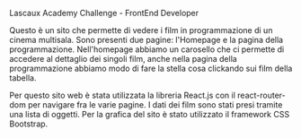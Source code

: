 Lascaux Academy Challenge - FrontEnd Developer

Questo è un sito che permette di vedere i film in programmazione di un cinema multisala.
Sono presenti due pagine: l'Homepage e la pagina della programmazione.
Nell'homepage abbiamo un carosello che ci permette di accedere al dettaglio dei singoli film, anche nella pagina della programmazione abbiamo modo di fare la stella cosa clickando sui film della tabella.

Per questo sito web è stata utilizzata la libreria React.js con il react-router-dom per navigare fra le varie pagine. I dati dei film sono stati presi tramite una lista di oggetti.
Per la grafica del sito è stato utilizzato il framework CSS Bootstrap.

